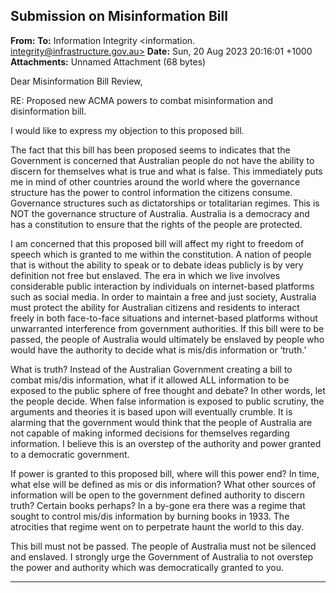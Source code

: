 ## Submission on Misinformation Bill

**From:**
**To:** Information Integrity <information. [integrity@infrastructure.gov.au>](mailto:information._integrity@infrastructure.gov.au)
**Date:** Sun, 20 Aug 2023 20:16:01 +1000
**Attachments:** Unnamed Attachment (68 bytes)

Dear Misinformation Bill Review,

RE: Proposed new ACMA powers to combat misinformation and disinformation bill.

I would like to express my objection to this proposed bill.

The fact that this bill has been proposed seems to indicates that the Government is concerned that Australian people
do not have the ability to discern for themselves what is true and what is false. This immediately puts me in mind of
other countries around the world where the governance structure has the power to control information the citizens
consume. Governance structures such as dictatorships or totalitarian regimes. This is NOT the governance structure
of Australia. Australia is a democracy and has a constitution to ensure that the rights of the people are protected.

I am concerned that this proposed bill will affect my right to freedom of speech which is granted to me within the
constitution. A nation of people that is without the ability to speak or to debate ideas publicly is by very definition not
free but enslaved. The era in which we live involves considerable public interaction by individuals on internet-based
platforms such as social media. In order to maintain a free and just society, Australia must protect the ability for
Australian citizens and residents to interact freely in both face-to-face situations and internet-based platforms without
unwarranted interference from government authorities. If this bill were to be passed, the people of Australia would
ultimately be enslaved by people who would have the authority to decide what is mis/dis information or ‘truth.’

What is truth? Instead of the Australian Government creating a bill to combat mis/dis information, what if it allowed
ALL information to be exposed to the public sphere of free thought and debate? In other words, let the people decide.
When false information is exposed to public scrutiny, the arguments and theories it is based upon will eventually
crumble. It is alarming that the government would think that the people of Australia are not capable of making
informed decisions for themselves regarding information. I believe this is an overstep of the authority and power
granted to a democratic government.

If power is granted to this proposed bill, where will this power end? In time, what else will be defined as mis or dis
information? What other sources of information will be open to the government defined authority to discern truth?
Certain books perhaps? In a by-gone era there was a regime that sought to control mis/dis information by burning
books in 1933. The atrocities that regime went on to perpetrate haunt the world to this day.

This bill must not be passed. The people of Australia must not be silenced and enslaved. I strongly urge the
Government of Australia to not overstep the power and authority which was democratically granted to you.


-----

